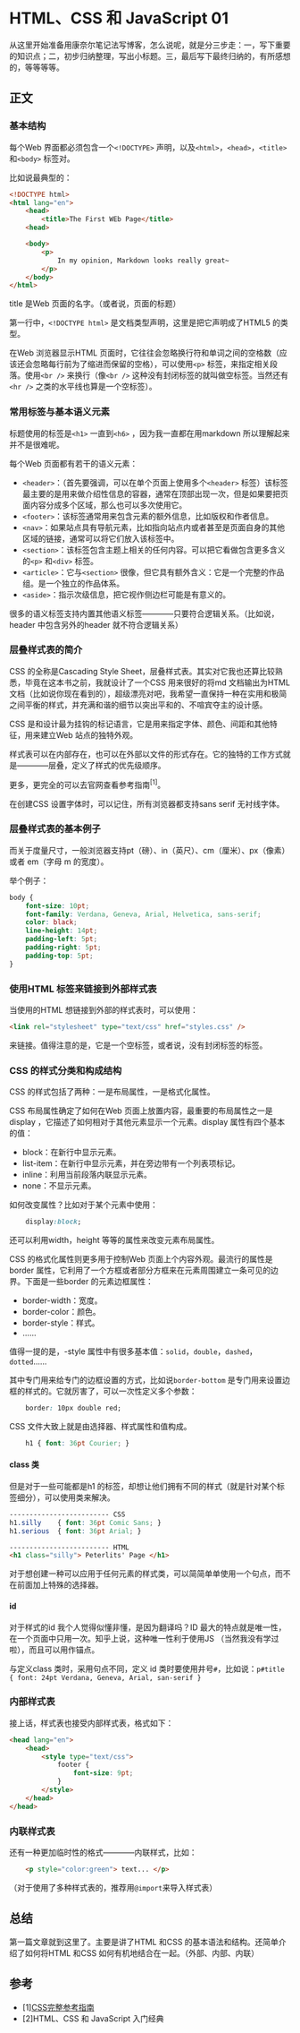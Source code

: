HTML、CSS 和 JavaScript 01
================================================
从这里开始准备用康奈尔笔记法写博客，怎么说呢，就是分三步走：一，写下重要的知识点；二，初步归纳整理，写出小标题。三，最后写下最终归纳的，有所感想的，等等等等。

正文
------------------------------------------------
### 基本结构
每个Web 界面都必须包含一个`<!DOCTYPE>` 声明，以及`<html>`，`<head>`，`<title>` 和`<body>` 标签对。

比如说最典型的：
``` HTML
<!DOCTYPE html>
<html lang="en">
    <head>
        <title>The First WEb Page</title>
    <head>

    <body>
        <p>
            In my opinion, Markdown looks really great~
        </p>
    </body>
</html>
```

title 是Web 页面的名字。（或者说，页面的标题）

第一行中，`<!DOCTYPE html>` 是文档类型声明，这里是把它声明成了HTML5 的类型。

在Web 浏览器显示HTML 页面时，它往往会忽略换行符和单词之间的空格数（应该还会忽略每行前为了缩进而保留的空格），可以使用`<p>` 标签，来指定相关段落。使用`<br />` 来换行（像`<br />` 这种没有封闭标签的就叫做空标签。当然还有`<hr />` 之类的水平线也算是一个空标签）。

### 常用标签与基本语义元素
标题使用的标签是`<h1>` 一直到`<h6>` ，因为我一直都在用markdown 所以理解起来并不是很难呢。

每个Web 页面都有若干的语义元素：
- `<header>`：（首先要强调，可以在单个页面上使用多个`<header>` 标签）该标签最主要的是用来做介绍性信息的容器，通常在顶部出现一次，但是如果要把页面内容分成多个区域，那么也可以多次使用它。
- `<footer>`：该标签通常用来包含元素的额外信息，比如版权和作者信息。
- `<nav>`：如果站点具有导航元素，比如指向站点内或者甚至是页面自身的其他区域的链接，通常可以将它们放入该标签中。
- `<section>`：该标签包含主题上相关的任何内容。可以把它看做包含更多含义的`<p>` 和`<div>` 标签。
- `<article>`：它与`<section>` 很像，但它具有额外含义：它是一个完整的作品组。是一个独立的作品体系。
- `<aside>`：指示次级信息，把它视作侧边栏可能是有意义的。

很多的语义标签支持内置其他语义标签————只要符合逻辑关系。（比如说，header 中包含另外的header 就不符合逻辑关系）

### 层叠样式表的简介
CSS 的全称是Cascading Style Sheet，层叠样式表。其实对它我也还算比较熟悉，毕竟在这本书之前，我就设计了一个CSS 用来很好的将md 文档输出为HTML 文档（比如说你现在看到的），超级漂亮对吧，我希望一直保持一种在实用和极简之间平衡的样式，并充满和谐的细节以突出平和的、不喧宾夺主的设计感。

CSS 是和设计最为挂钩的标记语言，它是用来指定字体、颜色、间距和其他特征，用来建立Web 站点的独特外观。

样式表可以在内部存在，也可以在外部以文件的形式存在。它的独特的工作方式就是————层叠，定义了样式的优先级顺序。

更多，更完全的可以去官网查看参考指南$^{[1]}$。

在创建CSS 设置字体时，可以记住，所有浏览器都支持sans serif 无衬线字体。

### 层叠样式表的基本例子
而关于度量尺寸，一般浏览器支持pt（磅）、in（英尺）、cm（厘米）、px（像素）或者 em（字母 m 的宽度）。

举个例子：
``` CSS
body {
    font-size: 10pt;
    font-family: Verdana, Geneva, Arial, Helvetica, sans-serif;
    color: black;
    line-height: 14pt;
    padding-left: 5pt;
    padding-right: 5pt;
    padding-top: 5pt;
}
```

### 使用HTML 标签来链接到外部样式表
当使用的HTML 想链接到外部的样式表时，可以使用：
``` HTML
<link rel="stylesheet" type="text/css" href="styles.css" />
```

来链接。值得注意的是，它是一个空标签，或者说，没有封闭标签的标签。

### CSS 的样式分类和构成结构
CSS 的样式包括了两种：一是布局属性，一是格式化属性。

CSS 布局属性确定了如何在Web 页面上放置内容，最重要的布局属性之一是display ，它描述了如何相对于其他元素显示一个元素。display 属性有四个基本的值：
- block：在新行中显示元素。
- list-item：在新行中显示元素，并在旁边带有一个列表项标记。
- inline：利用当前段落内联显示元素。
- none：不显示元素。

如何改变属性？比如对于某个元素中使用：
``` CSS
    display:block;
```

还可以利用width，height 等等的属性来改变元素布局属性。

CSS 的格式化属性则更多用于控制Web 页面上个内容外观。最流行的属性是border 属性，它利用了一个方框或者部分方框来在元素周围建立一条可见的边界。下面是一些border 的元素边框属性：
- border-width：宽度。
- border-color：颜色。
- border-style：样式。
- ......

值得一提的是，-style 属性中有很多基本值：`solid`，`double`，`dashed`，`dotted`......

其中专门用来给专门的边框设置的方式，比如说`border-bottom` 是专门用来设置边框的样式的。它就厉害了，可以一次性定义多个参数：
``` CSS
    border: 10px double red;
```

CSS 文件大致上就是由选择器、样式属性和值构成。
``` CSS
    h1 { font: 36pt Courier; }
```

#### class 类
但是对于一些可能都是h1 的标签，却想让他们拥有不同的样式（就是针对某个标签细分），可以使用类来解决。
``` CSS HTML
------------------------- CSS
h1.silly    { font: 36pt Comic Sans; }
h1.serious  { font: 36pt Arial; }
```
``` HTML
------------------------- HTML
<h1 class="silly"> Peterlits' Page </h1>
```

对于想创建一种可以应用于任何元素的样式类，可以简简单单使用一个句点，而不在前面加上特殊的选择器。

#### id
对于样式的id 我个人觉得似懂非懂，是因为翻译吗？ID 最大的特点就是唯一性，在一个页面中只用一次。知乎上说，这种唯一性利于使用JS （当然我没有学过啦），而且可以用作锚点。

与定义class 类时，采用句点不同，定义 id 类时要使用井号`#`，比如说：`p#title { font: 24pt Verdana, Geneva, Arial, san-serif }`

### 内部样式表
接上话，样式表也接受内部样式表，格式如下：
``` HTML
<head lang="en">
    <head>
        <style type="text/css">
            footer {
                font-size: 9pt;
            }
        </style>
    </head>
</head>
```

### 内联样式表
还有一种更加临时性的格式————内联样式，比如：
``` HTML
    <p style="color:green"> text... </p>
```

（对于使用了多种样式表的，推荐用`@import`来导入样式表）

总结
-------------------------------------------
第一篇文章就到这里了。主要是讲了HTML 和CSS 的基本语法和结构。还简单介绍了如何将HTML 和CSS 如何有机地结合在一起。（外部、内部、内联）


参考
-------------------------------------------
- \[1][CSS完整参考指南](http://www.w3.org/Style/CSS/)
- \[2]HTML、CSS 和 JavaScript 入门经典
